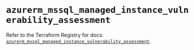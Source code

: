 # `azurerm_mssql_managed_instance_vulnerability_assessment`

Refer to the Terraform Registry for docs: [`azurerm_mssql_managed_instance_vulnerability_assessment`](https://registry.terraform.io/providers/hashicorp/azurerm/4.51.0/docs/resources/mssql_managed_instance_vulnerability_assessment).
